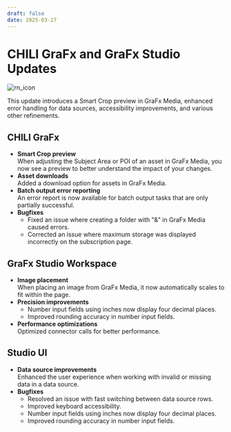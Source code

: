 ```yaml
---
draft: false
date: 2025-03-27
---
```


# CHILI GraFx and GraFx Studio Updates  

![rn_icon](/assets/icon-CHILI-GraFx.svg)  

This update introduces a Smart Crop preview in GraFx Media, enhanced error handling for data sources, accessibility improvements, and various other refinements.  

<!-- more -->  

## CHILI GraFx  

- **Smart Crop preview**  
When adjusting the Subject Area or POI of an asset in GraFx Media, you now see a preview to better understand the impact of your changes.  
- **Asset downloads**  
Added a download option for assets in GraFx Media.  
- **Batch output error reporting**  
An error report is now available for batch output tasks that are only partially successful.  
- **Bugfixes**
    - Fixed an issue where creating a folder with "&" in GraFx Media caused errors.  
    - Corrected an issue where maximum storage was displayed incorrectly on the subscription page.  

## GraFx Studio Workspace  

- **Image placement**  
When placing an image from GraFx Media, it now automatically scales to fit within the page.  
- **Precision improvements**  
    - Number input fields using inches now display four decimal places.
    - Improved rounding accuracy in number input fields.
- **Performance optimizations**  
Optimized connector calls for better performance.  

## Studio UI  

- **Data source improvements**  
Enhanced the user experience when working with invalid or missing data in a data source.  
- **Bugfixes**
    - Resolved an issue with fast switching between data source rows.
    - Improved keyboard accessibility.
    - Number input fields using inches now display four decimal places.
    - Improved rounding accuracy in number input fields.
